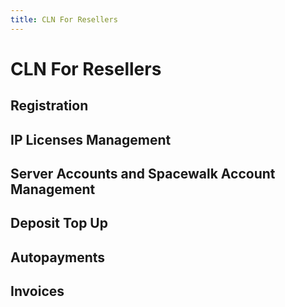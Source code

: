 ```yaml
---
title: CLN For Resellers
---
```


# CLN For Resellers

## Registration

## IP Licenses Management

## Server Accounts and Spacewalk Account Management

## Deposit Top Up

## Autopayments

## Invoices

